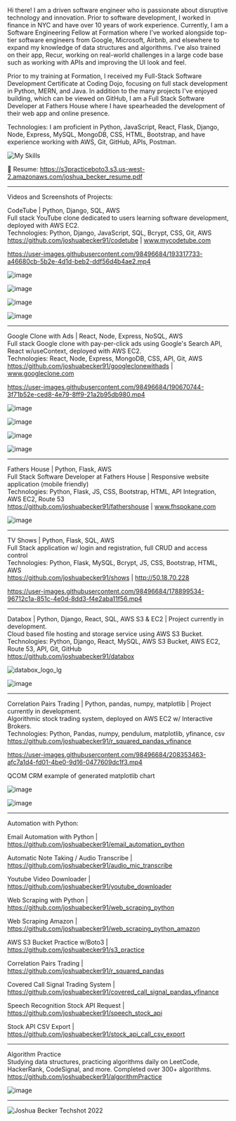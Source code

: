 Hi there! I am a driven software engineer who is passionate about disruptive technology and innovation. Prior to software development, I worked in finance in NYC and have over 10 years of work experience. Currently, I am a Software Engineering Fellow at Formation where I've worked alongside top-tier software engineers from Google, Microsoft, Airbnb, and elsewhere to expand my knowledge of data structures and algorithms. I've also trained on their app, Recur, working on real-world challenges in a large code base such as working with APIs and improving the UI look and feel.  

Prior to my training at Formation, I received my Full-Stack Software Development Certificate at Coding Dojo, focusing on full stack development in Python, MERN, and Java. In addition to the many projects I've enjoyed building, which can be viewed on GitHub, I am a Full Stack Software Developer at Fathers House where I have spearheaded the development of their web app and online presence.

Technologies: I am proficient in Python, JavaScript, React, Flask, Django, Node, Express, MySQL, MongoDB, CSS, HTML, Bootstrap, and have experience working with AWS, Git, GitHub, APIs, Postman.    

![My Skills](https://skillicons.dev/icons?i=py,js,react,flask,django,nodejs,express,mysql,mongodb,css,html,bootstrap,aws,git,github)

📄 Resume: https://s3practiceboto3.s3.us-west-2.amazonaws.com/joshua_becker_resume.pdf  
 
--------------------------------------------------------------------------------------------------------------

Videos and Screenshots of Projects:  


CodeTube | Python, Django, SQL, AWS  
Full stack YouTube clone dedicated to users learning software development, deployed with AWS EC2.  
Technologies: Python, Django, JavaScript, SQL, Bcrypt, CSS, Git, AWS  
https://github.com/joshuabecker91/codetube | www.mycodetube.com  

https://user-images.githubusercontent.com/98496684/193317733-a46680cb-5b2e-4d1d-beb2-ddf56d4b4ae2.mp4  
  
![image](https://user-images.githubusercontent.com/98496684/191680231-0ed0942b-2e3a-4af0-865b-7ffb3d8e774c.png)

![image](https://user-images.githubusercontent.com/98496684/206799738-bf966a16-7b06-4197-b8da-1f3dc7d0e62f.png)

![image](https://user-images.githubusercontent.com/98496684/206800165-af884cf3-2f98-4af2-bf4d-072fcb97b498.png)

![image](https://user-images.githubusercontent.com/98496684/219524407-e6f75607-a452-4906-b320-90677c6f6dea.png)


--------------------------------------------------------------------------------------------------------------


Google Clone with Ads | React, Node, Express, NoSQL, AWS  
Full stack Google clone with pay-per-click ads using Google's Search API, React w/useContext, deployed with AWS EC2.  
Technologies: React, Node, Express, MongoDB, CSS, API, Git, AWS  
https://github.com/joshuabecker91/googleclonewithads | www.googleclone.com  

https://user-images.githubusercontent.com/98496684/190670744-3f71b52e-ced8-4e79-8ff9-21a2b95db980.mp4
  
![image](https://user-images.githubusercontent.com/98496684/188943090-6e14e459-7c79-4c60-b516-a3776c70ace2.png)

![image](https://user-images.githubusercontent.com/98496684/189730273-681831d0-cf0d-4df1-914a-5edfd10a9f0e.png)

![image](https://user-images.githubusercontent.com/98496684/206799961-70f6e501-af1e-484b-941e-7289ab6c4416.png)

![image](https://user-images.githubusercontent.com/98496684/206800058-a119ebc0-363b-4e83-8792-fdac35159205.png)


--------------------------------------------------------------------------------------------------------------


Fathers House | Python, Flask, AWS  
Full Stack Software Developer at Fathers House | Responsive website application (mobile friendly)  
Technologies: Python, Flask, JS, CSS, Bootstrap, HTML, API Integration, AWS EC2, Route 53  
https://github.com/joshuabecker91/fathershouse | www.fhspokane.com  

![image](https://user-images.githubusercontent.com/98496684/210123002-c0ec75fb-c73b-436a-851e-5a8f9325feae.png)


--------------------------------------------------------------------------------------------------------------


TV Shows | Python, Flask, SQL, AWS  
Full Stack application w/ login and registration, full CRUD and access control  
Technologies: Python, Flask, MySQL, Bcrypt, JS, CSS, Bootstrap, HTML, AWS  
https://github.com/joshuabecker91/shows | http://50.18.70.228  

https://user-images.githubusercontent.com/98496684/178899534-96712c1a-851c-4e0d-8dd3-f4e2aba11f56.mp4


--------------------------------------------------------------------------------------------------------------


Databox | Python, Django, React, SQL, AWS S3 & EC2 | Project currently in development.   
Cloud based file hosting and storage service using AWS S3 Bucket. 
Technologies: Python, Django, React, MySQL, AWS S3 Bucket, AWS EC2, Route 53, API, Git, GitHub  
https://github.com/joshuabecker91/databox  

![databox_logo_lg](https://user-images.githubusercontent.com/98496684/197374503-c799e866-0368-498f-b539-80d75cb11341.png)

![image](https://user-images.githubusercontent.com/98496684/205574800-b10eca7d-1f9a-4af7-8b99-986cf6c15d52.png)


--------------------------------------------------------------------------------------------------------------


Correlation Pairs Trading | Python, pandas, numpy, matplotlib | Project currently in development.  
Algorithmic stock trading system, deployed on AWS EC2 w/ Interactive Brokers.  
Technologies: Python, Pandas, numpy, pendulum, matplotlib, yfinance, csv   
https://github.com/joshuabecker91/r_squared_pandas_yfinance   

https://user-images.githubusercontent.com/98496684/208353463-afc7a1d4-fd01-4be0-9d16-0477609dc1f3.mp4   
   
     
QCOM CRM example of generated matplotlib chart  
  
![image](https://user-images.githubusercontent.com/98496684/221295094-7037985e-a323-491a-8164-fa92614344ca.png)

![image](https://user-images.githubusercontent.com/98496684/219768270-ec2b5bb3-bb3c-43d4-8f4f-2c8cba9a9044.png)   


--------------------------------------------------------------------------------------------------------------


Automation with Python:

Email Automation with Python | https://github.com/joshuabecker91/email_automation_python

Automatic Note Taking / Audio Transcribe | https://github.com/joshuabecker91/audio_mic_transcribe

Youtube Video Downloader | https://github.com/joshuabecker91/youtube_downloader

Web Scraping with Python | https://github.com/joshuabecker91/web_scraping_python

Web Scraping Amazon | https://github.com/joshuabecker91/web_scraping_python_amazon

AWS S3 Bucket Practice w/Boto3 | https://github.com/joshuabecker91/s3_practice

Correlation Pairs Trading | https://github.com/joshuabecker91/r_squared_pandas

Covered Call Signal Trading System | https://github.com/joshuabecker91/covered_call_signal_pandas_yfinance

Speech Recognition Stock API Request | https://github.com/joshuabecker91/speech_stock_api

Stock API CSV Export | https://github.com/joshuabecker91/stock_api_call_csv_export


--------------------------------------------------------------------------------------------------------------


Algorithm Practice  
Studying data structures, practicing algorithms daily on LeetCode, HackerRank, CodeSignal, and more. Completed over 300+ algorithms. https://github.com/joshuabecker91/algorithmPractice

![image](https://user-images.githubusercontent.com/98496684/206800507-83184ae0-e269-4098-a316-d1009af3ef75.png)


--------------------------------------------------------------------------------------------------------------


![Joshua Becker Techshot 2022](https://user-images.githubusercontent.com/98496684/198850821-d3dc6069-4688-404f-97fa-157f493a4dae.jpg)

<!--
**joshuabecker91/joshuabecker91** is a ✨ _special_ ✨ repository because its `README.md` (this file) appears on your GitHub profile.

-->
